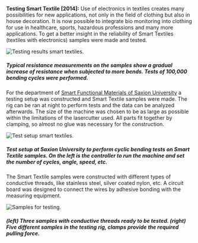 **Testing Smart Textile [2014]:** Use of electronics in textiles creates many possibilities for new applications, not only in the field of clothing but also in house decoration. It is now possible to integrate bio monitoring into clothing for use in healthcare, sports, hazardous professions and many more applications. To get a better insight in the reliability of Smart Textiles (textiles with electronics) samples were made and tested.

![Testing results smart textiles.](img/work/testing_smart/testing_smart_results.jpg)
##### Typical resistance measurements on the samples show a gradual increase of resistance when subjected to more bends. Tests of 100,000 bending cycles were performed.

For the department of [Smart Functional Materials of Saxion University](https://www.saxion.nl/designentechnologie/site/over/lectoraten/smart/smartfunctionalmaterials_english/ "Smart Functional Materials website.") a testing setup was constructed and Smart Textile samples were made. The rig can be ran at night to perform tests and the data can be analyzed afterwards. The size of the machine was chosen to be as large as possible within the limitations of the lasercutter used. All parts fit together by clamping, so almost no glue was necessary for the construction. 

![Test setup smart textiles.](img/work/testing_smart/testing_smart_setup.jpg)
##### Test setup at Saxion University to perform cyclic bending tests on Smart Textile samples. On the left is the controller to run the machine and set the number of cycles, angle, speed, etc.

The Smart Textile samples were constructed with different types of conductive threads, like stainless steel, silver coated nylon, etc. A circuit board was designed to connect the wires by adhesive bonding with the measuring equipment.

![Samples for testing.](img/work/testing_smart/testing_smart_sample.jpg)
##### (left) Three samples with conductive threads ready to be tested. (right)  Five different samples in the testing rig, clamps provide the required pulling force.
